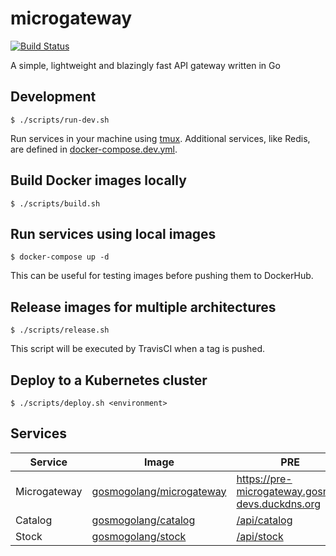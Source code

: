 # microgateway
[![Build Status](https://travis-ci.org/gosmo-devs/microgateway.svg)](https://travis-ci.org/gosmo-devs/microgateway)

A simple, lightweight and blazingly fast API gateway written in Go

## Development

```
$ ./scripts/run-dev.sh
```

Run services in your machine using [tmux](https://github.com/tmux/tmux/wiki). Additional services, like Redis, are defined in [docker-compose.dev.yml](./docker-compose.dev.yml).

## Build Docker images locally

```
$ ./scripts/build.sh
```

## Run services using local images

```
$ docker-compose up -d
```
This can be useful for testing images before pushing them to DockerHub.

## Release images for multiple architectures

```
$ ./scripts/release.sh
```
This script will be executed by TravisCI when a tag is pushed.

## Deploy to a Kubernetes cluster

```
$ ./scripts/deploy.sh <environment>
```

## Services

|Service|Image|PRE|
|-------|-----|---|
|Microgateway|[gosmogolang/microgateway](https://hub.docker.com/r/gosmogolang/microgateway)|https://pre-microgateway.gosmo-devs.duckdns.org|
|Catalog|[gosmogolang/catalog](https://hub.docker.com/r/gosmogolang/catalog)|[/api/catalog](https://pre-microgateway.gosmo-devs.duckdns.org/api/catalog/health)|
|Stock|[gosmogolang/stock](https://hub.docker.com/r/gosmogolang/stock)|[/api/stock](https://pre-microgateway.gosmo-devs.duckdns.org/api/stock/health)|
